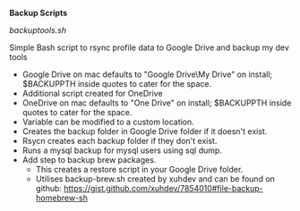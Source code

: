 **Backup Scripts**

_backuptools.sh_

Simple Bash script to rsync profile data to Google Drive and backup my dev tools

* Google Drive on mac defaults to "Google Drive\My Drive" on install; $BACKUPPTH inside quotes to cater for the space.
* Additional script created for OneDrive
* OneDrive on mac defaults to "One Drive" on install; $BACKUPPTH inside quotes to cater for the space.
* Variable can be modified to a custom location.
* Creates the backup folder in Google Drive folder if it doesn't exist.
* Rsycn creates each backup folder if they don't exist.
* Runs a mysql backup for mysql users using sql dump.
* Add step to backup brew packages. 
  * This creates a restore script in your Google Drive folder.
  * Utilises backup-brew.sh created by xuhdev and can be found on github: https://gist.github.com/xuhdev/7854010#file-backup-homebrew-sh
